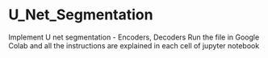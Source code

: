 # U_Net_Segmentation
Implement U net segmentation - Encoders, Decoders
Run the file in Google Colab and all the instructions are explained in each cell of jupyter notebook
